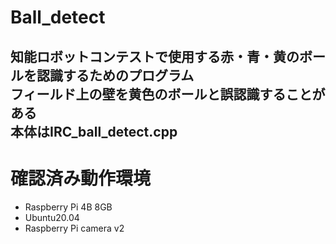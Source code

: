 # Ball_detect
知能ロボットコンテストで使用する赤・青・黄のボールを認識するためのプログラム<br>
フィールド上の壁を黄色のボールと誤認識することがある<br>
本体はIRC_ball_detect.cpp<br>
---

# 確認済み動作環境
- Raspberry Pi 4B 8GB
- Ubuntu20.04
- Raspberry Pi camera v2
